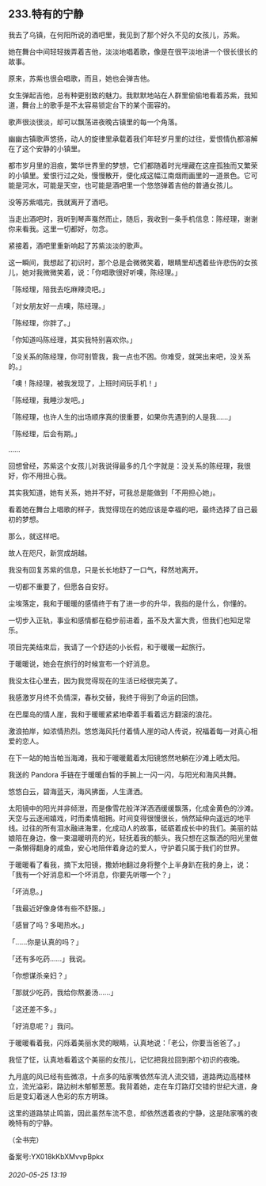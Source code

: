 ## 233.特有的宁静
我去了乌镇，在何阳所说的酒吧里，我见到了那个好久不见的女孩儿，苏紫。


她在舞台中间轻轻拨弄着吉他，淡淡地唱着歌，像是在很平淡地讲一个很长很长的故事。


原来，苏紫也很会唱歌，而且，她也会弹吉他。


女生弹起吉他，总有种更别致的魅力。我默默地站在人群里偷偷地看着苏紫，我知道，舞台上的歌手是不太容易锁定台下的某个面容的。


歌声很淡很淡，却可以飘荡进夜晚古镇里的每一个角落。


幽幽古镇歌声悠扬，动人的旋律里承载着我们年轻岁月里的过往，爱恨情仇都溶解在了这个安静的小镇里。


都市岁月里的泪痕，繁华世界里的梦想，它们都随着时光埋藏在这座孤独而又繁荣的小镇里。爱恨行过之处，慢慢散开，便化成这幅江南烟雨画里的一道景色。它可能是河水，可能是天空，也可能是酒吧里一个悠悠弹着吉他的普通女孩儿。


没等苏紫唱完，我就离开了酒吧。


当走出酒吧时，我听到琴声戛然而止，随后，我收到一条手机信息：陈经理，谢谢你来看我。这里一切都好，勿念。


紧接着，酒吧里重新响起了苏紫淡淡的歌声。


这一瞬间，我想起了初识时，那个总是会微微笑着，眼睛里却透着些许悲伤的女孩儿，她对我微微笑着，说：「你唱歌很好听噢，陈经理。」


「陈经理，陪我去吃麻辣烫吧。」


「对女朋友好一点噢，陈经理。」


「陈经理，你胖了。」


「你知道吗陈经理，其实我特别喜欢你。」


「没关系的陈经理，你可别管我，我一点也不困。你难受，就哭出来吧，没关系的。」


「噢！陈经理，被我发现了，上班时间玩手机！」


「陈经理，我睡沙发吧。」


「陈经理，也许人生的出场顺序真的很重要，如果你先遇到的人是我……」


「陈经理，后会有期。」


……


回想曾经，苏紫这个女孩儿对我说得最多的几个字就是：没关系的陈经理，我很好，你不用担心我。


其实我知道，她有关系，她并不好，可我总是能做到「不用担心她」。


看着她在舞台上唱歌的样子，我觉得现在的她应该是幸福的吧，最终选择了自己最初的梦想。


那么，就这样吧。


故人在咫尺，新赏成胡越。


我没有回复苏紫的信息，只是长长地舒了一口气，释然地离开。


一切都不重要了，但愿各自安好。


尘埃落定，我和于暖暖的感情终于有了进一步的升华，我指的是什么，你懂的。


一切步入正轨，事业和感情都在稳步前进着，虽不及大富大贵，但我们也知足常乐。


项目完美结束后，我请了一个舒适的小长假，和于暖暖一起旅行。


于暖暖说，她会在旅行的时候宣布一个好消息。


我没太往心里去，因为我觉得现在的生活已经很完美了。


我感激岁月终不负情深，春秋交替，我终于得到了命运的回馈。


在巴厘岛的情人崖，我和于暖暖紧紧地牵着手看着远方翻滚的浪花。


激浪拍岸，如浓情热烈。悠悠海风托付着情人崖的动人传说，祝福着每一对真心相爱的恋人。


在下一站的帕当帕当海滩，我和于暖暖戴着太阳镜悠然地躺在沙滩上晒太阳。


我送的 Pandora 手链在于暖暖白皙的手腕上一闪一闪，与阳光和海风共舞。


悠悠白云，碧海蓝天，海风拂面，人生潇洒。


太阳镜中的阳光并非倾泄，而是像雪花般洋洋洒洒缓缓飘落，化成金黄色的沙滩。天空与云逐闹嬉戏，时而柔情相拥。时间变得很慢很长，悄然延伸向遥远的地平线。过往的所有泪水融进海里，化成动人的故事，砥砺着成长中的我们。美丽的姑娘陪在身边，像一束温暖明亮的光，轻抚着我的额头。我只想在这飘洒的阳光里做一条懒得翻身的咸鱼，安心地陪伴着身边的爱人，守护着只属于我们的世界。


于暖暖看了看我，摘下太阳镜，撒娇地翻过身将整个上半身趴在我的身上，说：「我有一个好消息和一个坏消息，你要先听哪一个？」


「坏消息。」


「我最近好像身体有些不舒服。」


「感冒了吗？多喝热水。」


「……你是认真的吗？」


「还有多吃药……」我说。


「你想谋杀亲妇？」


「那就少吃药，我给你熬姜汤……」


「这还差不多。」


「好消息呢？」我问。


于暖暖看着我，闪烁着美丽水灵的眼睛，认真地说：「老公，你要当爸爸了。」


我怔了怔，认真地看着这个美丽的女孩儿，记忆把我拉回到那个初识的夜晚。


九月底的风已经有些微凉，十点多的陆家嘴依然车流人流交错，道路两边高楼林立，流光溢彩，路边树木郁郁葱葱。我背着她，走在车灯路灯交错的世纪大道，身后是变幻着迷人色彩的东方明珠。


这里的道路禁止鸣笛，因此虽然车流不息，却依然透着夜的宁静，这是陆家嘴的夜晚特有的宁静。


（全书完）


备案号:YX018kKbXMvvpBpkx


###### 2020-05-25 13:19
